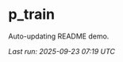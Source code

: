# p_train

Auto-updating README demo.

<!--START_SECTION:status-->
_Last run: 2025-09-23 07:19 UTC_
<!--END_SECTION:status-->






































































































































































































































































































































































































































































































































































































































































































































































































